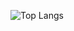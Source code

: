 ![Top Langs](githubreadmestats-lukturs-projects.vercel.app/api/top-langs/?username=luktur&count_private=true&token=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)
